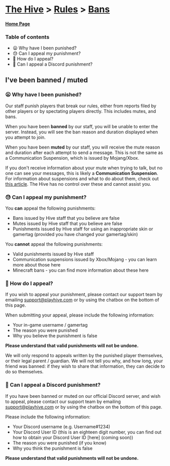 # [The Hive](https://hive.growtopics.xyz/hive/) > [Rules](https://hive.growtopics.xyz/hive/rules/) > [Bans](https://hive.growtopics.xyz/hive/rules/bans/)

#### [Home Page](https://hive.growtopics.xyz/)

### Table of contents
- 😦 Why have I been punished?
- 😓 Can I appeal my punishment?
- 🤔 How do I appeal?
- 💬 Can I appeal a Discord punishment?

## I've been banned / muted

### 😦 Why have I been punished?

Our staff punish players that break our rules, either from reports filed by other players or by spectating players directly. This includes mutes, and bans.

When you have been **banned** by our staff, you will be unable to enter the server. Instead, you will see the ban reason and duration displayed when you attempt to join.

When you have been **muted** by our staff, you will receive the mute reason and duration after each attempt to send a message. This is not the same as a Communication Suspension, which is issued by Mojang/Xbox.

If you don't receive information about your mute when trying to talk, but no one can see your messages, this is likely a **Communication Suspension**. For information about suspensions and what to do about them, check out [this article](https://hive.growtopics.xyz/hive/rules/mutes/). The Hive has no control over these and cannot assist you.

### 😓 Can I appeal my punishment?

You **can** appeal the following punishments:

- Bans issued by Hive staff that you believe are false
- Mutes issued by Hive staff that you believe are false
- Punishments issued by Hive staff for using an inappropriate skin or gamertag (provided you have changed your gamertag/skin)

You **cannot** appeal the following punishments:

- Valid punishments issued by Hive staff
- Communication suspensions issued by Xbox/Mojang - you can learn more about those here
- Minecraft bans - you can find more information about these here

### 🤔 How do I appeal?
If you wish to appeal your punishment, please contact our support team by emailing support@playhive.com or by using the chatbox on the bottom of this page.

When submitting your appeal, please include the following information:

- Your in-game username / gamertag
- The reason you were punished
- Why you believe the punishment is false

**Please understand that valid punishments will not be undone.**

We will only respond to appeals written by the punished player themselves, or their legal parent / guardian. We will not tell you why, and how long, your friend was banned: if they wish to share that information, they can decide to do so themselves.

### 💬 Can I appeal a Discord punishment?
If you have been banned or muted on our official Discord server, and wish to appeal, please contact our support team by emailing support@playhive.com or by using the chatbox on the bottom of this page.

Please include the following information:

- Your Discord username (e.g. Username#1234)
- Your Discord User ID (this is an eighteen digit number, you can find out how to obtain your Discord User ID [here] (coming soon))
- The reason you were punished (if you know)
- Why you think the punishment is false

**Please understand that valid punishments will not be undone.**
